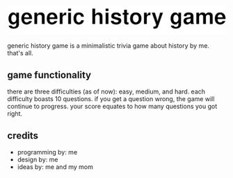 <center>

![generic history game logo](logo.svg)
</center>

generic history game is a minimalistic trivia game about history by me. that's all.

## game functionality
there are three difficulties (as of now): easy, medium, and hard. each difficulty boasts 10 questions. if you get a question wrong, the game will continue to progress. your score equates to how many questions you got right.

## credits
* programming by: me
* design by: me
* ideas by: me and my mom

